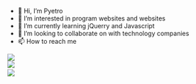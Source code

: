 - 👋 Hi, I’m Pyetro
- 👀 I’m interested in program websites and websites
- 🌱 I’m currently learning jQuerry and Javascript
- 💞️ I’m looking to collaborate on with technology companies
- 📫 How to reach me
<a href="www.linkedin.com/in/pyetro-henrique-738a18262" target="_blank">
<img src="https://img.shields.io/badge/LinkedIn-0077B5?style=for-the-badge&logo=linkedin&logoColor=white">
</a>
<br>
<a href="https://instagram.com/pyetro_henriquex?igshid=MzRlODBiNWFlZA==" target="_blank">
<img src="https://img.shields.io/badge/Instagram-E4405F?style=for-the-badge&logo=instagram&logoColor=white">
<a/>
<br>
  <a href="https://wa.me/5519978038797" target="_blank">
  <img src="https://img.shields.io/badge/WhatsApp-25D366?style=for-the-badge&logo=whatsapp&logoColor=white" >
  </a>

<!---
Pyet1/Pyet1 is a ✨ special ✨ repository because its `README.md` (this file) appears on your GitHub profile.
You can click the Preview link to take a look at your changes.
--->
